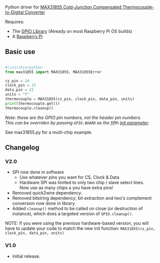 Python driver for [MAX31855 Cold-Junction Compensated Thermocouple-to-Digital Converter](http://www.maximintegrated.com/datasheet/index.mvp/id/7273)

Requires:
- The [GPIO Library](https://code.google.com/p/raspberry-gpio-python/) (Already on most Raspberry Pi OS builds)
- A [Raspberry Pi](http://www.raspberrypi.org/)

## Basic use

```python

#!/usr/bin/python
from max31855 import MAX31855, MAX31855Error

cs_pin = 24
clock_pin = 23
data_pin = 22
units = "f"
thermocouple = MAX31855(cs_pin, clock_pin, data_pin, units)
print(thermocouple.get())
thermocouple.cleanup()

```

*Note: these are the GPIO pin numbers, not the header pin numbers.*  
*This can be overriden by passing `GPIO.BOARD` as the fifth [init parameter](https://github.com/Tuckie/max31855/blob/master/max31855.py#L11).*

See max31855.py for a multi-chip example.

## Changelog

### V2.0

- SPI now done in software
    - Use whatever pins you want for CS, Clock & Data
    - Hardware SPI was limited to only two chip / slave select lines.  
      Now use as many chips a you have extra pins!
- Removed quick2wire dependency.
- Removed bitstring dependency; bit extraction and two's complement conversion now done in library.
- Added `cleanup()` method to be called on close (or destruction of instance), which does a targeted version of `GPIO.cleanup()`.

NOTE: If you were using the previous hardware-based version, you will have to update your code to match the new init function:
`MAX31855(cs_pin, clock_pin, data_pin, units)`

### V1.0

- Initial release.
